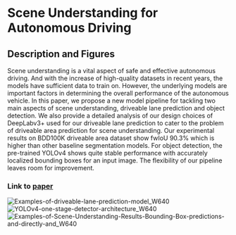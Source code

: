 # Scene Understanding for Autonomous Driving

## Description and Figures
Scene understanding is a vital aspect of safe and effective autonomous driving. And with the increase of high-quality datasets in recent years, the models have sufficient data to train on. However, the underlying models are important factors in determining the overall performance of the autonomous vehicle. In this paper, we propose a new model pipeline for tackling two main aspects of scene understanding, driveable lane prediction and object detection. We also provide a detailed analysis of our design choices of DeepLabv3+ used for our driveable lane prediction to cater to the problem of driveable area prediction for scene understanding. Our experimental results on BDD100K driveable area dataset show fwIoU 90.3% which is higher than other baseline segmentation models. For object detection, the pre-trained YOLOv4 shows quite stable performance with accurately localized bounding boxes for an input image. The flexibility of our pipeline leaves room for improvement.

### Link to [paper](https://www.researchgate.net/publication/372189733_Scene_Understanding_for_Autonomous_Driving)


![Examples-of-driveable-lane-prediction-model_W640](https://github.com/nalindas9/Scene-Understanding-for-Autonomous-Driving/assets/44141068/d3163d72-5aad-4425-a10d-c7ee9921c008)
![YOLOv4-one-stage-detector-architecture_W640](https://github.com/nalindas9/Scene-Understanding-for-Autonomous-Driving/assets/44141068/58f17b1a-43a5-409a-8c84-d57c5fc9f202)
![Examples-of-Scene-Understanding-Results-Bounding-Box-predictions-and-directly-and_W640](https://github.com/nalindas9/Scene-Understanding-for-Autonomous-Driving/assets/44141068/db263689-b82c-4796-ae7c-9f5b20e7e69d)
